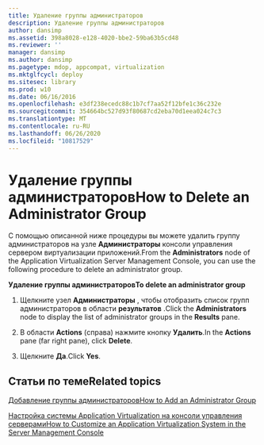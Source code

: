 ```yaml
---
title: Удаление группы администраторов
description: Удаление группы администраторов
author: dansimp
ms.assetid: 398a8028-e128-4020-bbe2-59ba63b5cd48
ms.reviewer: ''
manager: dansimp
ms.author: dansimp
ms.pagetype: mdop, appcompat, virtualization
ms.mktglfcycl: deploy
ms.sitesec: library
ms.prod: w10
ms.date: 06/16/2016
ms.openlocfilehash: e3df238ecedc88c1b7cf7aa52f12bfe1c36c232e
ms.sourcegitcommit: 354664bc527d93f80687cd2eba70d1eea024c7c3
ms.translationtype: MT
ms.contentlocale: ru-RU
ms.lasthandoff: 06/26/2020
ms.locfileid: "10817529"
---
```

# <span data-ttu-id="74a93-103">Удаление группы администраторов</span><span class="sxs-lookup"><span data-stu-id="74a93-103">How to Delete an Administrator Group</span></span>


<span data-ttu-id="74a93-104">С помощью описанной ниже процедуры вы можете удалить группу администраторов на узле **Администраторы** консоли управления сервером виртуализации приложений.</span><span class="sxs-lookup"><span data-stu-id="74a93-104">From the **Administrators** node of the Application Virtualization Server Management Console, you can use the following procedure to delete an administrator group.</span></span>

**<span data-ttu-id="74a93-105">Удаление группы администраторов</span><span class="sxs-lookup"><span data-stu-id="74a93-105">To delete an administrator group</span></span>**

1.  <span data-ttu-id="74a93-106">Щелкните узел **Администраторы** , чтобы отобразить список групп администраторов в области **результатов** .</span><span class="sxs-lookup"><span data-stu-id="74a93-106">Click the **Administrators** node to display the list of administrator groups in the **Results** pane.</span></span>

2.  <span data-ttu-id="74a93-107">В области **Actions** (справа) нажмите кнопку **Удалить**.</span><span class="sxs-lookup"><span data-stu-id="74a93-107">In the **Actions** pane (far right pane), click **Delete**.</span></span>

3.  <span data-ttu-id="74a93-108">Щелкните **Да**.</span><span class="sxs-lookup"><span data-stu-id="74a93-108">Click **Yes**.</span></span>

## <span data-ttu-id="74a93-109">Статьи по теме</span><span class="sxs-lookup"><span data-stu-id="74a93-109">Related topics</span></span>


[<span data-ttu-id="74a93-110">Добавление группы администраторов</span><span class="sxs-lookup"><span data-stu-id="74a93-110">How to Add an Administrator Group</span></span>](how-to-add-an-administrator-group.md)

[<span data-ttu-id="74a93-111">Настройка системы Application Virtualization на консоли управления серверами</span><span class="sxs-lookup"><span data-stu-id="74a93-111">How to Customize an Application Virtualization System in the Server Management Console</span></span>](how-to-customize-an-application-virtualization-system-in-the-server-management-console.md)

 

 





